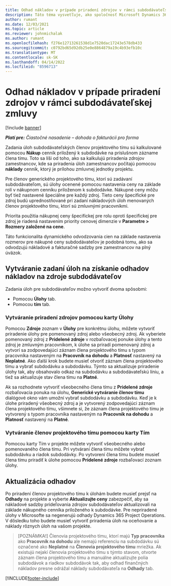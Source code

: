 ```yaml
---
title: Odhad nákladov v prípade priradení zdrojov v rámci subdodávateľskej zmluvy
description: Táto téma vysvetľuje, ako spoločnosť Microsoft Dynamics 365 Project Operations vypočítava odhad nákladov na subdodávateľské priradenia zdrojov.
author: rumant
ms.date: 12/03/2021
ms.topic: article
ms.reviewer: johnmichalak
ms.author: rumant
ms.openlocfilehash: f276e12713261538d1e7520dac17243e578db433
ms.sourcegitcommit: c0792bd65d92db25e0e8864879a19c4b93efb10c
ms.translationtype: MT
ms.contentlocale: sk-SK
ms.lasthandoff: 04/14/2022
ms.locfileid: "8596713"
---
```

# <a name="cost-estimation-of-subcontracted-resource-assignments"></a>Odhad nákladov v prípade priradení zdrojov v rámci subdodávateľskej zmluvy

[!include [banner](../../includes/dataverse-preview.md)]

_**Platí pre:** Čiastočné nasadenie – dohoda o fakturácii pro forma_

Zadania úloh subdodávateľských členov projektového tímu sú kalkulované pomocou **Nákup** cenník priložený k subdodávke na príslušnom zázname člena tímu. Toto sa líši od toho, ako sa kalkulujú priradenia zdrojov zamestnancov, kde sa priradenia úloh zamestnancov počítajú pomocou **náklady** cenník, ktorý je prílohou zmluvnej jednotky projektu. 

Pre členov generického projektového tímu, ktorí sú zadávaní subdodávateľom, sú úlohy ocenené pomocou nastavenia ceny na základe rolí v nákupnom cenníku priloženom k subdodávke. Nákupné ceny môžu byť tiež nastavené špeciálne pre každý zdroj. Tieto ceny špecifické pre zdroj budú uprednostňované pri zadaní nákladových úloh menovaných členov projektového tímu, ktorí sú zmluvnými pracovníkmi. 

Priorita použitia nákupnej ceny špecifickej pre rolu oproti špecifickej pre zdroj je riadená nastavením priority cenovej dimenzie v **Parametre > Rozmery založené na cene**.

Táto funkcionalita dynamického odvodzovania cien na základe nastavenia rozmerov pre nákupné ceny subdodávateľov je podobná tomu, ako sa odvodzujú nákladové a fakturačné sadzby pre zamestnancov na plný úväzok. 

## <a name="creating-task-assignments-for-getting-cost-estimates-of-subcontractor-resources"></a>Vytváranie zadaní úloh na získanie odhadov nákladov na zdroje subdodávateľov

Zadania úloh pre subdodávateľov možno vytvoriť dvoma spôsobmi: 
- Pomocou **Úlohy** tab.
- Pomocou **tím** tab.

### <a name="creating-resources-assignments-using-the-tasks-tab"></a>Vytváranie priradení zdrojov pomocou karty Úlohy
Pomocou **Zdroje** zoznam v **Úlohy** pre konkrétnu úlohu, môžete vytvoriť priradenie úlohy pre pomenovaný zdroj alebo všeobecný zdroj. Ak vyberiete pomenovaný zdroj z **Pridelené zdroje** v rozbaľovacej ponuke úlohy a tento zdroj je zmluvným pracovníkom, k úlohe sa priradí pomenovaný zdroj a vytvorí sa zodpovedajúci záznam člena projektového tímu s typom pracovníka nastaveným na **Pracovník na dohodu** a **Platnosť** nastavený na **Neplatné**. Ako ďalší krok budete musieť otvoriť záznam člena projektového tímu a vybrať subdodávku a subdodávku. Týmto sa aktualizuje priradenie úlohy tak, aby obsahovalo odkaz na subdodávku a subdodávateľskú líniu, a tiež sa aktualizuje stav člena tímu na **Platné**.

Ak sa rozhodnete vytvoriť všeobecného člena tímu z **Pridelené zdroje** rozbaľovacia ponuka na úlohu, **Generické vytváranie členov tímu** dialógové okno vám umožní vybrať subdodávku a subdodávku. Keď je k úlohe priradený všeobecný zdroj a je vytvorený zodpovedajúci záznam člena projektového tímu, všimnete si, že záznam člena projektového tímu je vytvorený s typom pracovníka nastaveným na **Pracovník na dohodu** a **Platnosť** nastavený na **Platné**.

### <a name="creating-project-team-members-using-the-team-tab"></a>Vytváranie členov projektového tímu pomocou karty Tím
Pomocou karty Tím v projekte môžete vytvoriť všeobecného alebo pomenovaného člena tímu. Pri vytváraní člena tímu môžete vybrať subdodávku a riadok subdodávky. Po vytvorení člena tímu budete musieť člena tímu priradiť k úlohe pomocou **Pridelené zdroje** rozbaľovací zoznam úlohy. 

## <a name="updating-estimates"></a>Aktualizácia odhadov
Po priradení členov projektového tímu k úlohám budete musieť prejsť na **Odhady** na projekte a vyberte **Aktualizujte ceny** zabezpečiť, aby sa nákladové sadzby prideľovania zdrojov subdodávateľov aktualizovali na základe nákupného cenníka priloženého k subdodávke. Pre nepriradené úlohy v Microsofte sa negenerujú odhady Dynamics 365 Project Operations. V dôsledku toho budete musieť vytvoriť priradenia úloh na oceňovanie a náklady rôznych úloh na vašom projekte. 

> [POZNÁMKA!] Členovia projektového tímu, ktorí majú **Typ pracovníka** ako **Pracovník na dohodu** ale nemajú referenciu na subdodávku sú označené ako **Neplatné** na **Členovia projektového tímu** mriežka. Ak existujú nejakí členovia projektového tímu s týmto stavom, otvorte záznam člena projektového tímu a manuálne aktualizujte polia subdodávok a riadkov subdodávok tak, aby odhad finančných nákladov presne odrážal náklady subdodávateľa na **Odhady** tab. 


[!INCLUDE[footer-include](../../includes/footer-banner.md)]
